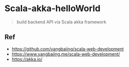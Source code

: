 # Scala-akka-helloWorld
> build backend API via Scala akka framework

## Ref
- https://github.com/yangbajing/scala-web-development
- https://www.yangbajing.me/scala-web-development/
- https://akka.io/
